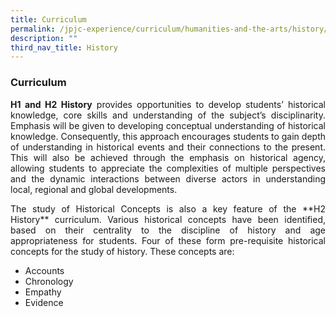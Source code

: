 ```yaml
---
title: Curriculum
permalink: /jpjc-experience/curriculum/humanities-and-the-arts/history/curriculum/
description: ""
third_nav_title: History
---
```

### **Curriculum**
<p align=justify>
	<strong>H1 and H2 History</strong> provides opportunities to develop students’ historical knowledge, core skills and understanding of the subject’s disciplinarity. Emphasis will be given to developing conceptual understanding of historical knowledge. Consequently, this approach encourages students to gain depth of understanding in historical events and their connections to the present. This will also be achieved through the emphasis on historical agency, allowing students to appreciate the complexities of multiple perspectives and the dynamic interactions between diverse actors in understanding local, regional and global developments.
<p align=justify>
The study of Historical Concepts is also a key feature of the **H2 History** curriculum. Various historical concepts have been identified, based on their centrality to the discipline of history and age appropriateness for students. Four of these form pre-requisite historical concepts for the study of history. These concepts are:
<ul>
	<li>Accounts</li>
	<li>Chronology</li>
	<li>Empathy</li>
	<li>Evidence</li>